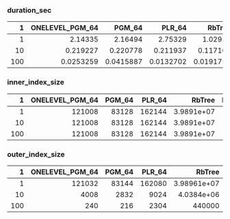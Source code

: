 ### duration_sec

|   1 |   ONELEVEL_PGM_64 |    PGM_64 |    PLR_64 |    RbTree |   hash_join |   sort_join |
|----:|------------------:|----------:|----------:|----------:|------------:|------------:|
|   1 |         2.14335   | 2.16494   | 2.75329   | 1.02916   |    0.287711 |    0.175492 |
|  10 |         0.219227  | 0.220778  | 0.211937  | 0.117106  |    0.174943 |    0.119845 |
| 100 |         0.0253259 | 0.0415887 | 0.0132702 | 0.0191753 |    0.15793  |    0.102735 |

### inner_index_size

|   1 |   ONELEVEL_PGM_64 |   PGM_64 |   PLR_64 |     RbTree |   hash_join |   sort_join |
|----:|------------------:|---------:|---------:|-----------:|------------:|------------:|
|   1 |            121008 |    83128 |   162144 | 3.9891e+07 |         nan |         nan |
|  10 |            121008 |    83128 |   162144 | 3.9891e+07 |         nan |         nan |
| 100 |            121008 |    83128 |   162144 | 3.9891e+07 |         nan |         nan |

### outer_index_size

|   1 |   ONELEVEL_PGM_64 |   PGM_64 |   PLR_64 |           RbTree |        hash_join |   sort_join |
|----:|------------------:|---------:|---------:|-----------------:|-----------------:|------------:|
|   1 |            121032 |    83144 |   162080 |      3.98961e+07 |      1.59584e+07 |         nan |
|  10 |              4008 |     2832 |     9024 |      4.0384e+06  |      1.61536e+06 |         nan |
| 100 |               240 |      216 |     2304 | 440000           | 176000           |         nan |

